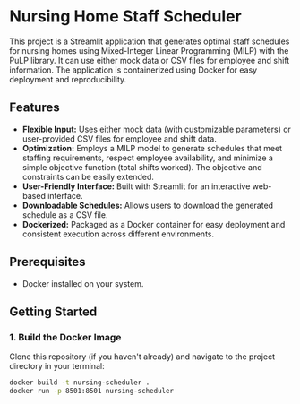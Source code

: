# Nursing Home Staff Scheduler

This project is a Streamlit application that generates optimal staff schedules for nursing homes using Mixed-Integer Linear Programming (MILP) with the PuLP library. It can use either mock data or CSV files for employee and shift information. The application is containerized using Docker for easy deployment and reproducibility.

## Features

*   **Flexible Input:** Uses either mock data (with customizable parameters) or user-provided CSV files for employee and shift data.
*   **Optimization:** Employs a MILP model to generate schedules that meet staffing requirements, respect employee availability, and minimize a simple objective function (total shifts worked).  The objective and constraints can be easily extended.
*   **User-Friendly Interface:**  Built with Streamlit for an interactive web-based interface.
*   **Downloadable Schedules:**  Allows users to download the generated schedule as a CSV file.
*   **Dockerized:**  Packaged as a Docker container for easy deployment and consistent execution across different environments.

## Prerequisites

*   Docker installed on your system.

## Getting Started

### 1. Build the Docker Image

Clone this repository (if you haven't already) and navigate to the project directory in your terminal:

```bash
docker build -t nursing-scheduler .
docker run -p 8501:8501 nursing-scheduler
